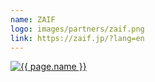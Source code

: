 ```yaml
---
name: ZAIF
logo: images/partners/zaif.png
link: https://zaif.jp/?lang=en
---
```


<a target="_blank" class="sixteen wide mobile five wide tablet three wide computer column inverted partner-div" href="{{ page.link }}">
    <img src="{{ page.logo }}" alt="{{ page.name }}" class="ui large image">
</a>